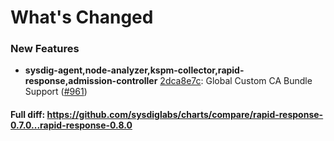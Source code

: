 # What's Changed

### New Features
- **sysdig-agent,node-analyzer,kspm-collector,rapid-response,admission-controller** [2dca8e7c](https://github.com/sysdiglabs/charts/commit/2dca8e7c5308e76c2da63c974ae75c4ad510c201): Global Custom CA Bundle Support ([#961](https://github.com/sysdiglabs/charts/issues/961))
#### Full diff: https://github.com/sysdiglabs/charts/compare/rapid-response-0.7.0...rapid-response-0.8.0
